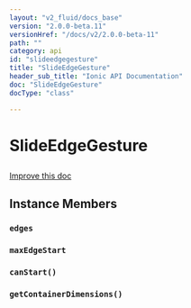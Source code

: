 ```yaml
---
layout: "v2_fluid/docs_base"
version: "2.0.0-beta.11"
versionHref: "/docs/v2/2.0.0-beta-11"
path: ""
category: api
id: "slideedgegesture"
title: "SlideEdgeGesture"
header_sub_title: "Ionic API Documentation"
doc: "SlideEdgeGesture"
docType: "class"

---
```










<h1 class="api-title">
<a class="anchor" name="slide-edge-gesture" href="#slide-edge-gesture"></a>

SlideEdgeGesture





</h1>

<a class="improve-v2-docs" href="https://github.com/driftyco/ionic/edit/master/src/gestures/slide-edge-gesture.ts#L2">
Improve this doc
</a>










<!-- @usage tag -->


<!-- @property tags -->



<!-- instance methods on the class -->

<h2><a class="anchor" name="instance-members" href="#instance-members"></a>Instance Members</h2>

<div id="edges"></div>

<h3>
<a class="anchor" name="edges" href="#edges"></a>
<code>edges</code>
  

</h3>












<div id="maxEdgeStart"></div>

<h3>
<a class="anchor" name="maxEdgeStart" href="#maxEdgeStart"></a>
<code>maxEdgeStart</code>
  

</h3>












<div id="canStart"></div>

<h3>
<a class="anchor" name="canStart" href="#canStart"></a>
<code>canStart()</code>
  

</h3>












<div id="getContainerDimensions"></div>

<h3>
<a class="anchor" name="getContainerDimensions" href="#getContainerDimensions"></a>
<code>getContainerDimensions()</code>
  

</h3>















<!-- related link --><!-- end content block -->


<!-- end body block -->

